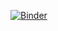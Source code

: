 [![Binder](https://mybinder.org/badge.svg)](https://mybinder.org/v2/gh/karinlag/my-first-binder/master)
